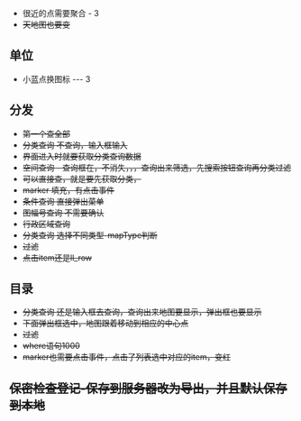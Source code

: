 * 很近的点需要聚合 - 3
* ~~天地图也要变~~

## 单位

* 小蓝点换图标 --- 3


## 分发

* ~~第一个查全部~~
* ~~分类查询 不查询，输入框输入~~
* ~~界面进入时就要获取分类查询数据~~
* ~~空间查询 - 查询框在，不消失，，，查询出来筛选，先搜索按钮查询再分类过滤~~
 * ~~可以直接查，就是要先获取分类，~~
 * ~~marker 填充，有点击事件~~
* ~~条件查询 直接弹出菜单~~
* ~~图幅号查询 不需要确认~~
* ~~行政区域查询~~
* ~~分类查询 选择不同类型-mapType判断~~
* ~~过滤~~
* ~~点击item还是ll_row~~

## 目录

* ~~分类查询 还是输入框去查询，查询出来地图要显示，弹出框也要显示~~
* ~~下面弹出框选中，地图跟着移动到相应的中心点~~
* ~~过滤~~
* ~~where语句1000~~
* ~~marker也需要点击事件，点击了列表选中对应的item，变红~~

## ~~保密检查登记-保存到服务器改为导出，并且默认保存到本地~~
